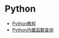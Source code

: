 # Python
* [Python教程](https://www.liaoxuefeng.com/wiki/0014316089557264a6b348958f449949df42a6d3a2e542c000)
* [Python内置函数查询](https://docs.python.org/3/library/functions.html#abs)
